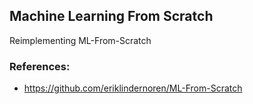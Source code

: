 ## Machine Learning From Scratch
Reimplementing ML-From-Scratch

### References:
  - https://github.com/eriklindernoren/ML-From-Scratch
